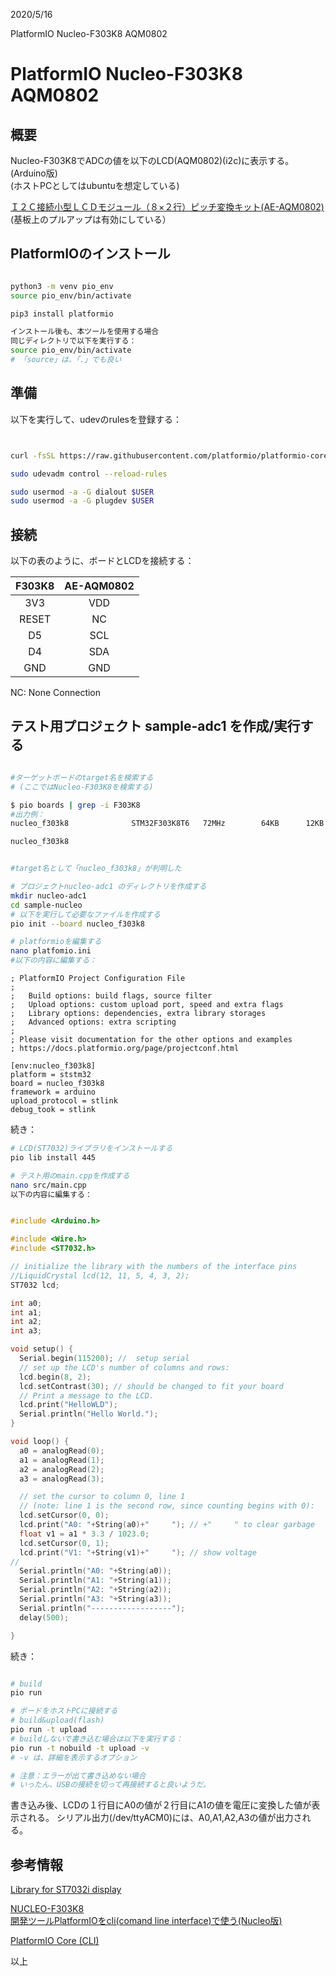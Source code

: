 
2020/5/16

PlatformIO Nucleo-F303K8 AQM0802
# PlatformIO Nucleo-F303K8 AQM0802

## 概要
Nucleo-F303K8でADCの値を以下のLCD(AQM0802)(i2c)に表示する。(Arduino版)  
(ホストPCとしてはubuntuを想定している)

[Ｉ２Ｃ接続小型ＬＣＤモジュール（８×２行）ピッチ変換キット(AE-AQM0802)](http://akizukidenshi.com/catalog/g/gK-06795/)  
(基板上のプルアップは有効にしている）

## PlatformIOのインストール
```bash

python3 -m venv pio_env
source pio_env/bin/activate

pip3 install platformio

インストール後も、本ツールを使用する場合
同じディレクトリで以下を実行する：  
source pio_env/bin/activate
# 「source」は、「.」でも良い

```
## 準備
以下を実行して、udevのrulesを登録する：
```bash


curl -fsSL https://raw.githubusercontent.com/platformio/platformio-core/master/scripts/99-platformio-udev.rules | sudo tee /etc/udev/rules.d/99-platformio-udev.rules

sudo udevadm control --reload-rules

sudo usermod -a -G dialout $USER
sudo usermod -a -G plugdev $USER

```

## 接続
以下の表のように、ボードとLCDを接続する：

| F303K8 | AE-AQM0802 |
| :---: | :---: |	
| 3V3 | VDD |
| RESET | NC |
| D5 | SCL |
| D4 | SDA |
| GND | GND |

NC: None Connection


## テスト用プロジェクト sample-adc1 を作成/実行する
```bash

#ターゲットボードのtarget名を検索する
# (ここではNucleo-F303K8を検索する)

$ pio boards | grep -i F303K8
#出力例：
nucleo_f303k8              STM32F303K8T6   72MHz        64KB      12KB      ST Nucleo F303K8

nucleo_f303k8


#target名として「nucleo_f303k8」が判明した

# プロジェクトnucleo-adc1 のディレクトリを作成する
mkdir nucleo-adc1	
cd sample-nucleo
# 以下を実行して必要なファイルを作成する
pio init --board nucleo_f303k8

# platformioを編集する
nano platfomio.ini
#以下の内容に編集する：
```
```
; PlatformIO Project Configuration File
;
;   Build options: build flags, source filter
;   Upload options: custom upload port, speed and extra flags
;   Library options: dependencies, extra library storages
;   Advanced options: extra scripting
;
; Please visit documentation for the other options and examples
; https://docs.platformio.org/page/projectconf.html

[env:nucleo_f303k8]
platform = ststm32
board = nucleo_f303k8
framework = arduino
upload_protocol = stlink
debug_took = stlink
```
続き：
```bash
# LCD(ST7032)ライブラリをインストールする
pio lib install 445

# テスト用のmain.cppを作成する
nano src/main.cpp
以下の内容に編集する：
```
```c++

#include <Arduino.h>

#include <Wire.h>
#include <ST7032.h>

// initialize the library with the numbers of the interface pins
//LiquidCrystal lcd(12, 11, 5, 4, 3, 2);
ST7032 lcd;

int a0;
int a1;
int a2;
int a3;

void setup() {
  Serial.begin(115200); //  setup serial
  // set up the LCD's number of columns and rows: 
  lcd.begin(8, 2);
  lcd.setContrast(30); // should be changed to fit your board
  // Print a message to the LCD.
  lcd.print("HelloWLD");
  Serial.println("Hello World.");
}

void loop() {
  a0 = analogRead(0);
  a1 = analogRead(1);
  a2 = analogRead(2);
  a3 = analogRead(3);

  // set the cursor to column 0, line 1
  // (note: line 1 is the second row, since counting begins with 0):
  lcd.setCursor(0, 0);
  lcd.print("A0: "+String(a0)+"     "); // +"     " to clear garbage
  float v1 = a1 * 3.3 / 1023.0;
  lcd.setCursor(0, 1);
  lcd.print("V1: "+String(v1)+"     "); // show voltage
//
  Serial.println("A0: "+String(a0));
  Serial.println("A1: "+String(a1));
  Serial.println("A2: "+String(a2));
  Serial.println("A3: "+String(a3));
  Serial.println("------------------");
  delay(500); 

}
```
続き：
```bash

# build
pio run

# ボードをホストPCに接続する
# build&upload(flash)
pio run -t upload
# buildしないで書き込む場合は以下を実行する：
pio run -t nobuild -t upload -v
# -v は、詳細を表示するオプション

# 注意：エラーが出て書き込めない場合
# いったん、USBの接続を切って再接続すると良いようだ。

```
書き込み後、LCDの１行目にA0の値が２行目にA1の値を電圧に変換した値が表示される。
シリアル出力(/dev/ttyACM0)には、A0,A1,A2,A3の値が出力される。

## 参考情報

[Library for ST7032i display](https://platformio.org/lib/show/445/ST7032)  

[NUCLEO-F303K8](https://os.mbed.com/platforms/ST-Nucleo-F303K8/)  
[開発ツールPlatformIOをcli(comand line interface)で使う(Nucleo版)](https://beta-notes.way-nifty.com/blog/2020/04/post-b394b4.html)

[PlatformIO Core (CLI)](https://docs.platformio.org/en/latest/core/index.html)  

以上

